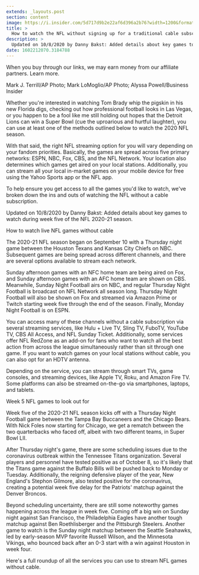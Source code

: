 ```yaml
--- 
extends: _layouts.post 
section: content 
image: https://i.insider.com/5d717d9b2e22af6d396a2b76?width=1200&format=jpeg 
title: > 
  How to watch the NFL without signing up for a traditional cable subscription 
description: > 
  Updated on 10/8/2020 by Danny Bakst: Added details about key games to watch during week five of the NFL 2020-21 season.How to watch live NFL games without cableThe 2020-21 NFL season began on September 10 with a Thursday night game between the Houston Texans and Kansas City Chiefs on NBC.Meanwhile, Sunday Night Football airs on NBC, and regular Thursday Night Football is broadcast on NFL Network all season long.If you want to watch games on your local stations without cable, you can also opt for an HDTV antenna.Here's a full roundup of all the services you can use to stream NFL games without cable. 
date: 1602212070.3184788 
--- 
```

When you buy through our links, we may earn money from our affiliate partners. Learn more.

Mark J. Terrill/AP Photo; Mark LoMoglio/AP Photo; Alyssa Powell/Business Insider

Whether you're interested in watching Tom Brady whip the pigskin in his new Florida digs, checking out how professional football looks in Las Vegas, or you happen to be a fool like me still holding out hopes that the Detroit Lions can win a Super Bowl (cue the uproarious and hurtful laughter), you can use at least one of the methods outlined below to watch the 2020 NFL season.

With that said, the right NFL streaming option for you will vary depending on your fandom priorities. Basically, the games are spread across five primary networks: ESPN, NBC, Fox, CBS, and the NFL Network. Your location also determines which games get aired on your local stations. Additionally, you can stream all your local in-market games on your mobile device for free using the Yahoo Sports app or the NFL app.

To help ensure you get access to all the games you'd like to watch, we've broken down the ins and outs of watching the NFL without a cable subscription.

Updated on 10/8/2020 by Danny Bakst: Added details about key games to watch during week five of the NFL 2020-21 season.

How to watch live NFL games without cable

The 2020-21 NFL season began on September 10 with a Thursday night game between the Houston Texans and Kansas City Chiefs on NBC. Subsequent games are being spread across different channels, and there are several options available to stream each network.

Sunday afternoon games with an NFC home team are being aired on Fox, and Sunday afternoon games with an AFC home team are shown on CBS. Meanwhile, Sunday Night Football airs on NBC, and regular Thursday Night Football is broadcast on NFL Network all season long. Thursday Night Football will also be shown on Fox and streamed via Amazon Prime or Twitch starting week five through the end of the season. Finally, Monday Night Football is on ESPN.

You can access many of these channels without a cable subscription via several streaming services, like Hulu + Live TV, Sling TV, FuboTV, YouTube TV, CBS All Access, and NFL Sunday Ticket. Additionally, some services offer NFL RedZone as an add-on for fans who want to watch all the best action from across the league simultaneously rather than sit through one game. If you want to watch games on your local stations without cable, you can also opt for an HDTV antenna.

Depending on the service, you can stream through smart TVs, game consoles, and streaming devices, like Apple TV, Roku, and Amazon Fire TV. Some platforms can also be streamed on-the-go via smartphones, laptops, and tablets.

Week 5 NFL games to look out for

Week five of the 2020-21 NFL season kicks off with a Thursday Night Football game between the Tampa Bay Buccaneers and the Chicago Bears. With Nick Foles now starting for Chicago, we get a rematch between the two quarterbacks who faced off, albeit with two different teams, in Super Bowl LII.

After Thursday night's game, there are some scheduling issues due to the coronavirus outbreak within the Tennessee Titans organization. Several players and personnel have tested positive as of October 8, so it's likely that the Titans game against the Buffalo Bills will be pushed back to Monday or Tuesday. Additionally, the reigning defensive player of the year, New England's Stephon Gilmore, also tested positive for the coronavirus, creating a potential week five delay for the Patriots' matchup against the Denver Broncos.

Beyond scheduling uncertainty, there are still some noteworthy games happening across the league in week five. Coming off a big win on Sunday night against San Francisco, the Philadelphia Eagles have another tough matchup against Ben Roethlisberger and the Pittsburgh Steelers. Another game to watch is the Sunday night matchup between the Seattle Seahawks, led by early-season MVP favorite Russell Wilson, and the Minnesota Vikings, who bounced back after an 0-3 start with a win against Houston in week four.

Here's a full roundup of all the services you can use to stream NFL games without cable.